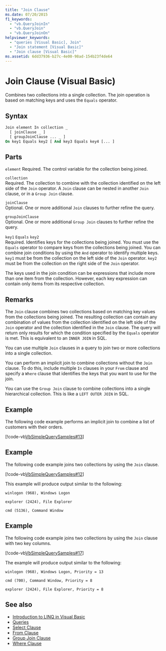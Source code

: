 ```yaml
---
title: "Join Clause"
ms.date: 07/20/2015
f1_keywords:
  - "vb.QueryJoinIn"
  - "vb.QueryJoin"
  - "vb.QueryJoinOn"
helpviewer_keywords:
  - "queries [Visual Basic], Join"
  - "Join statement [Visual Basic]"
  - "Join clause [Visual Basic]"
ms.assetid: 6dd37936-b27c-4e00-98ad-154b23f4de64
---
```

# Join Clause (Visual Basic)

Combines two collections into a single collection. The join operation is based on matching keys and uses the `Equals` operator.

## Syntax

```vb
Join element In collection _
  [ joinClause _ ]
  [ groupJoinClause ... _ ]
On key1 Equals key2 [ And key3 Equals key4 [... ]
```

## Parts

`element`
Required. The control variable for the collection being joined.

`collection`  
Required. The collection to combine with the collection identified on the left side of the `Join` operator. A `Join` clause can be nested in another `Join` clause, or in a `Group Join` clause.

`joinClause`  
Optional. One or more additional `Join` clauses to further refine the query.

`groupJoinClause`  
Optional. One or more additional `Group Join` clauses to further refine the query.

`key1` `Equals` `key2`  
Required. Identifies keys for the collections being joined. You must use the `Equals` operator to compare keys from the collections being joined. You can combine join conditions by using the `And` operator to identify multiple keys. `key1` must be from the collection on the left side of the `Join` operator. `key2` must be from the collection on the right side of the `Join` operator.

The keys used in the join condition can be expressions that include more than one item from the collection. However, each key expression can contain only items from its respective collection.

## Remarks

The `Join` clause combines two collections based on matching key values from the collections being joined. The resulting collection can contain any combination of values from the collection identified on the left side of the `Join` operator and the collection identified in the `Join` clause. The query will return only results for which the condition specified by the `Equals` operator is met. This is equivalent to an `INNER JOIN` in SQL.

You can use multiple `Join` clauses in a query to join two or more collections into a single collection.

You can perform an implicit join to combine collections without the `Join` clause. To do this, include multiple `In` clauses in your `From` clause and specify a `Where` clause that identifies the keys that you want to use for the join.

You can use the `Group Join` clause to combine collections into a single hierarchical collection. This is like a `LEFT OUTER JOIN` in SQL.

## Example

The following code example performs an implicit join to combine a list of customers with their orders.

[!code-vb[VbSimpleQuerySamples#13](~/samples/snippets/visualbasic/VS_Snippets_VBCSharp/VbSimpleQuerySamples/VB/QuerySamples1.vb#13)]

## Example

The following code example joins two collections by using the `Join` clause.

[!code-vb[VbSimpleQuerySamples#12](~/samples/snippets/visualbasic/VS_Snippets_VBCSharp/VbSimpleQuerySamples/VB/QuerySamples2.vb#12)]

This example will produce output similar to the following:

`winlogon (968), Windows Logon`

`explorer (2424), File Explorer`

`cmd (5136), Command Window`

## Example

The following code example joins two collections by using the `Join` clause with two key columns.

[!code-vb[VbSimpleQuerySamples#17](~/samples/snippets/visualbasic/VS_Snippets_VBCSharp/VbSimpleQuerySamples/VB/QuerySamples3.vb#17)]

The example will produce output similar to the following:

`winlogon (968), Windows Logon, Priority = 13`

`cmd (700), Command Window, Priority = 8`

`explorer (2424), File Explorer, Priority = 8`

## See also

- [Introduction to LINQ in Visual Basic](../../programming-guide/language-features/linq/introduction-to-linq.md)
- [Queries](index.md)
- [Select Clause](select-clause.md)
- [From Clause](from-clause.md)
- [Group Join Clause](group-join-clause.md)
- [Where Clause](where-clause.md)
